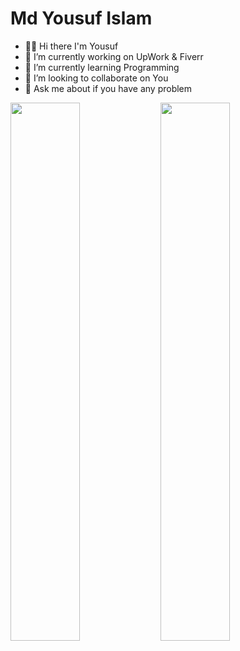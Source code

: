 # Md Yousuf Islam 
- 👋🏻 Hi there I'm Yousuf 
- 🔭 I’m currently working on UpWork & Fiverr
- 🌱 I’m currently learning Programming
- 👯 I’m looking to collaborate on You
- 💬 Ask me about if you have any problem

<img align="left" width="47%" src="https://github-readme-stats.vercel.app/api?username=Yousuf&show_icons=true&theme=radical"/>
<img align="left" width="47%" src="https://github-readme-stats.vercel.app/api/top-langs/?username=anuraghazra&layout=compact"/>

